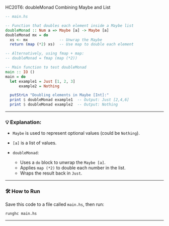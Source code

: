 HC20T6: doubleMonad Combining Maybe and List

```haskell
-- main.hs

-- Function that doubles each element inside a Maybe list
doubleMonad :: Num a => Maybe [a] -> Maybe [a]
doubleMonad mx = do
  xs <- mx              -- Unwrap the Maybe
  return (map (*2) xs)  -- Use map to double each element

-- Alternatively, using fmap + map:
-- doubleMonad = fmap (map (*2))

-- Main function to test doubleMonad
main :: IO ()
main = do
  let example1 = Just [1, 2, 3]
      example2 = Nothing

  putStrLn "Doubling elements in Maybe [Int]:"
  print $ doubleMonad example1  -- Output: Just [2,4,6]
  print $ doubleMonad example2  -- Output: Nothing
```

---

### 💡 Explanation:

* `Maybe` is used to represent optional values (could be `Nothing`).
* `[a]` is a list of values.
* `doubleMonad`:

  * Uses a `do` block to unwrap the `Maybe [a]`.
  * Applies `map (*2)` to double each number in the list.
  * Wraps the result back in `Just`.

---

### 🛠️ How to Run

Save this code to a file called `main.hs`, then run:

```bash
runghc main.hs
```

---
